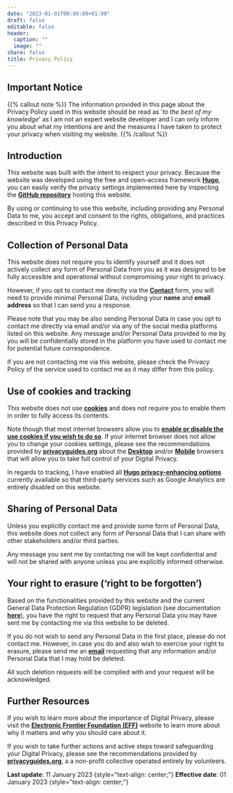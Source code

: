 ```yaml
---
date: "2023-01-01T00:00:00+01:00"
draft: false
editable: false
header:
  caption: ""
  image: ""
share: false
title: Privacy Policy
---
```


## **Important Notice**
{{% callout note %}}
The information provided in this page about the Privacy Policy used in this website should be read as '_to the best of my knowledge_' as I am not an expert website developer and I can only inform you about what my intentions are and the measures I have taken to protect your privacy when visiting my website.
{{% /callout %}}

## **Introduction**
This website was built with the intent to respect your privacy. Because the website was developed using the free and open-access framework **[Hugo](https://gohugo.io/)**, you can easily verify the privacy settings implemented here by inspecting the **[GitHub repository](https://github.com/halleypontes/academic_website)** hosting this website.

By using or continuing to use this website, including providing any Personal Data to me, you accept and consent to the rights, obligations, and practices described in this Privacy Policy.

## **Collection of Personal Data**
This website does not require you to identify yourself and it does not actively collect any form of Personal Data from you as it was designed to be fully accessible and operational without compromising your right to privacy. 

However, if you opt to contact me directly via the **[Contact](https://www.halleypontes.com/#contact)** form, you will need to provide minimal Personal Data, including your **name** and **email address** so that I can send you a response.

Please note that you may be also sending Personal Data in case you opt to contact me directly via email and/or via any of the social media platforms listed on this website. Any message and/or Personal Data provided to me by you will be confidentially stored in the platform you have used to contact me for potential future correspondence.

If you are not contacting me via this website, please check the Privacy Policy of the service used to contact me as it may differ from this policy.

## **Use of cookies and tracking**
This website does not use **[cookies](https://www.cookiesandyou.com/)** and does not require you to enable them in order to fully access its contents.

Note though that most internet browsers allow you to **[enable or disable the use cookies if you wish to do so](https://www.cookiesandyou.com/disable-cookies)**. If your internet browser does not allow you to change your cookies settings, please see the recommendations provided by **[privacyguides.org](https://www.privacyguides.org/)** about the **[Desktop](https://www.privacyguides.org/desktop-browsers/)** and/or **[Mobile](https://www.privacyguides.org/mobile-browsers/)** browsers that will allow you to take full control of your Digital Privacy.

In regards to tracking, I have enabled all **[Hugo privacy-enhancing options](https://gohugo.io/about/hugo-and-gdpr/#all-privacy-settings)** currently available so that third-party services such as Google Analytics are entirely disabled on this website.

## **Sharing of Personal Data**
Unless you explicitly contact me and provide some form of Personal Data, this website does not collect any form of Personal Data that I can share with other stakeholders and/or third parties.

Any message you sent me by contacting me will be kept confidential and will not be shared with anyone unless you are explicitly informed otherwise.

## **Your right to erasure (‘right to be forgotten’)**
Based on the functionalities provided by this website and the current General Data Protection Regulation  (GDPR) legislation (see documentation **[here](https://gdpr-info.eu/art-17-gdpr/)**), you have the right to request that any Personal Data you may have sent me by contacting me via this website to be deleted.

If you do not wish to send any Personal Data in the first place, please do not contact me. However, in case you do and also wish to exercise your right to erasure, please send me an **[email](mailto:contactme@halleypontes.com)** requesting that any information and/or Personal Data that I may hold be deleted.

All such deletion requests will be complied with and your request will be acknowledged.

## **Further Resources**
If you wish to learn more about the importance of Digital Privacy, please visit the **[Electronic Frontier Foundation (EFF)](https://www.eff.org/issues/privacy)** website to learn more about why it matters and why you should care about it.

If you wish to take further actions and active steps toward safeguarding your Digital Privacy, please see the recommendations provided by **[privacyguides.org](https://www.privacyguides.org/tools/)**, a a non-profit collective operated entirely by volunteers.

**Last update**: 11 January 2023
{style="text-align: center;"}
**Effective date**: 01 January 2023
{style="text-align: center;"}